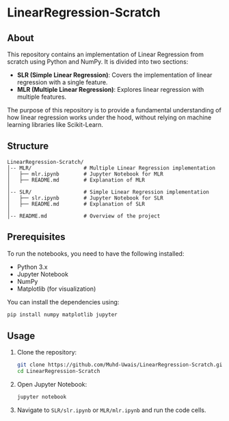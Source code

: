 # LinearRegression-Scratch

## About
This repository contains an implementation of Linear Regression from scratch using Python and NumPy. It is divided into two sections:

- **SLR (Simple Linear Regression)**: Covers the implementation of linear regression with a single feature.
- **MLR (Multiple Linear Regression)**: Explores linear regression with multiple features.

The purpose of this repository is to provide a fundamental understanding of how linear regression works under the hood, without relying on machine learning libraries like Scikit-Learn.

## Structure
```
LinearRegression-Scratch/
│-- MLR/                 # Multiple Linear Regression implementation
│   ├── mlr.ipynb        # Jupyter Notebook for MLR
│   ├── README.md        # Explanation of MLR
│
│-- SLR/                 # Simple Linear Regression implementation
│   ├── slr.ipynb        # Jupyter Notebook for SLR
│   ├── README.md        # Explanation of SLR
│
│-- README.md            # Overview of the project
```

## Prerequisites
To run the notebooks, you need to have the following installed:
- Python 3.x
- Jupyter Notebook
- NumPy
- Matplotlib (for visualization)

You can install the dependencies using:
```bash
pip install numpy matplotlib jupyter
```

## Usage
1. Clone the repository:
   ```bash
   git clone https://github.com/Muhd-Uwais/LinearRegression-Scratch.git
   cd LinearRegression-Scratch
   ```
2. Open Jupyter Notebook:
   ```bash
   jupyter notebook
   ```
3. Navigate to `SLR/slr.ipynb` or `MLR/mlr.ipynb` and run the code cells.
